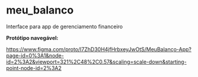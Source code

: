# meu_balanco
Interface para app de gerenciamento financeiro

__Protótipo navegável:__

https://www.figma.com/proto/I7ZhD30H4jfHrbxeyJwOtS/MeuBalanço-App?page-id=0%3A1&node-id=2%3A2&viewport=321%2C48%2C0.57&scaling=scale-down&starting-point-node-id=2%3A2
